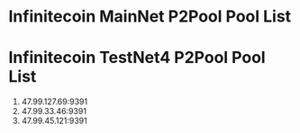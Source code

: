 # Infinitecoin MainNet P2Pool Pool List





# Infinitecoin TestNet4 P2Pool Pool List
1. 47.99.127.69:9391
2. 47.99.33.46:9391
3. 47.99.45.121:9391